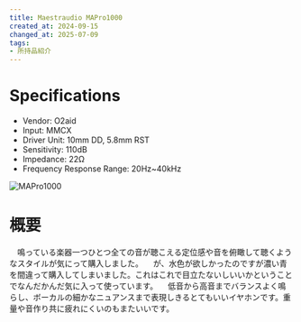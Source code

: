 ```yaml
---
title: Maestraudio MAPro1000
created_at: 2024-09-15
changed_at: 2025-07-09
tags:
- 所持品紹介
---
```


# Specifications
- Vendor: O2aid
- Input: MMCX
- Driver Unit: 10mm DD, 5.8mm RST
- Sensitivity: 110dB
- Impedance: 22Ω
- Frequency Response Range: 20Hz~40kHz

![MAPro1000](https://media.misskeyusercontent.jp/io/bce7e317-85b6-4d60-bc24-99d9f40dddf5.JPG)

# 概要
　鳴っている楽器一つひとつ全ての音が聴こえる定位感や音を俯瞰して聴くようなスタイルが気にって購入しました。
　が、水色が欲しかったのですが濃い青を間違って購入してしまいました。これはこれで目立たないしいいかということでなんだかんだ気に入って使っています。
　低音から高音までバランスよく鳴らし、ボーカルの細かなニュアンスまで表現しきるとてもいいイヤホンです。重量や音作り共に疲れにくいのもまたいいです。